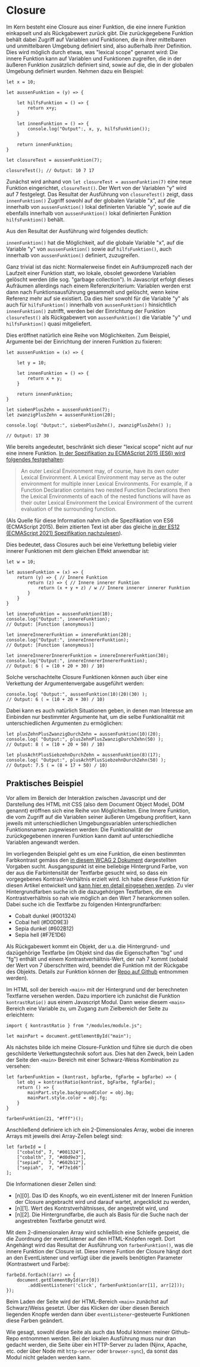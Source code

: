 # Closure

Im Kern besteht eine Closure aus einer Funktion, die eine innere Funktion einkapselt und als Rückgabewert zurück gibt. Die zurückgegebene Funktion behält dabei Zugriff auf Variablen und Funktionen, die in ihrer mittelbaren und unmittelbaren Umgebung definiert sind, also außerhalb ihrer Definition. Dies wird möglich durch etwas, was "lexical scope" genannt wird: Die innere Funktion kann auf Variablen und Funktionen zugreifen, die in der äußeren Funktion zusätzlich definiert sind, sowie auf die, die in der globalen Umgebung definiert wurden. Nehmen dazu ein Beispiel:

```
let x = 10;

let aussenFunktion = (y) => {

    let hilfsFunktion = () => {
        return x+y;
    }

    let innenFunktion = () => {
        console.log("Output":, x, y, hilfsFunktion());
    }

    return innenFunktion;
}

let closureTest = aussenFunktion(7);

closureTest(); // Output: 10 7 17
```

Zunächst wird anhand von ```let closureTest = aussenFunktion(7)``` eine neue Funktion eingerichtet, ```closureTest()```. Der Wert von der Variablen "y" wird auf 7 festgelegt. Das Resultat der Ausführung von ```closureTest()``` zeigt, dass ```innenFunktion()``` Zugriff sowohl auf der globalen Variable "x", auf die innerhalb von ```aussenFunktion()``` lokal definierten Variable "y", sowie auf die ebenfalls innerhalb von ```aussenFunktion()``` lokal definierten Funktion ```hilfsFunktion()``` behält.  

Aus den Resultat der Ausführung wird folgendes deutlich:

```innenFunktion()``` hat die Möglichkeit, auf die globale Variable "x", auf die Variable "y" von ```aussenFunktion()``` sowie auf ```hilfsFunktion()```, auch  innerhalb von ```aussenFunktion()``` definiert, zuzugreifen.

Ganz trivial ist das nicht: Normalerweise findet ein Aufräumprozeß nach der Laufzeit einer Funktion statt, wo lokale, obsolet gewordene Variablen gelöscht werden (die sog. "garbage collection"). In Javascript erfolgt dieses Aufräumen allerdings nach einem Referenzkriterium: Variablen werden erst dann nach Funktionsausführung gesammelt und gelöscht, wenn keine Referenz mehr auf sie existiert. Da dies hier sowohl für die Variable "y" als auch für ```hilfsFunktion()``` innerhalb von ```aussenFunktion()``` hinsichtlich ```innenFunktion()``` zutrifft, werden bei der Einrichtung der Funktion ```closureTest()``` als Rückgabewert von ```aussenFunktion()``` die Variable "y" und ```hilfsFunktion()``` quasi mitgeliefert.

Dies eröffnet natürlich eine Reihe von Möglichkeiten. Zum Beispiel, Argumente bei der Einrichtung der inneren Funktion zu fixieren:

```
let aussenFunktion = (x) => {

	let y = 10;

    let innenFunktion = () => {
        return x + y;
    }

    return innenFunktion;
}

let siebenPlusZehn = aussenFunktion(7);
let zwanzigPlusZehn = aussenFunktion(20);

console.log( "Output:", siebenPlusZehn(), zwanzigPlusZehn() );

// Output: 17 30
```

Wie bereits angedeutet, beschränkt sich dieser "lexical scope" nicht auf nur eine innere Funktion. [In der Spezifikation zu ECMAScript 2015 (ES6) wird folgendes festgehalten](https://262.ecma-international.org/6.0/#sec-lexical-environments):

> An outer Lexical Environment may, of course, have its own outer Lexical Environment. A Lexical Environment may serve as the outer environment for multiple inner Lexical Environments. For example, if a Function Declaration contains two nested Function Declarations then the Lexical Environments of each of the nested functions will have as their outer Lexical Environment the Lexical Environment of the current evaluation of the surrounding function.

(Als Quelle für diese Information nahm ich die Spezifikation von ES6 (ECMAScript 2015). Beim zitierten Text ist aber das gleiche [in der ES12 (ECMAScript 2021) Spezifikation nachzulesen](https://262.ecma-international.org/12.0/#sec-executable-code-and-execution-contexts)).

Dies bedeutet, dass Closures auch bei eine Verkettung beliebig vieler innerer Funktionen mit dem gleichen Effekt anwendbar ist:

```
let w = 10;

let aussenFunktion = (x) => {
	return (y) => { // Innere Funktion
		return (z) => { // Innere innerer Funktion
			return (x + y + z) / w // Innere innerer innerer Funktion
		}
	}
}

let innereFunktion = aussenFunktion(10);
console.log("Output:", innereFunktion);
// Output: [Function (anonymous)]

let innereInnererFunktion = innereFunktion(20);
console.log("Output:", innereInnererFunktion);
// Output: [Function (anonymous)]

let innereInnererInnererFunktion = innereInnererFunktion(30);
console.log("Output:", innereInnererInnererFunktion);
// Output: 6 ( = (10 + 20 + 30) / 10)
```

Solche verschachtelte Closure Funktionen können auch über eine Verkettung der Argumentenvergabe ausgeführt werden:

```
console.log( "Output:", aussenFunktion(10)(20)(30) );
// Output: 6 ( = (10 + 20 + 30) / 10)
```

Dabei kann es auch natürlich Situationen geben, in denen man Interesse am Einbinden nur bestimmter Argumente hat, um die selbe Funktionalität mit unterschiedlichen Argumenten zu ermöglichen:

```
let plusZehnPlusZwanzigDurchZehn = aussenFunktion(10)(20);
console.log( "Output:", plusZehnPlusZwanzigDurchZehn(50) );
// Output: 8 ( = (10 + 20 + 50) / 10)

let plusAchtPlusSiebzehnDurchZehn = aussenFunktion(8)(17);
console.log( "Output:", plusAchtPlusSiebzehnDurchZehn(50) );
// Output: 7.5 ( = (8 + 17 + 50) / 10)
```

## Praktisches Beispiel

Vor allem im Bereich der Interaktion zwischen Javascript und der Darstellung des HTML mit CSS  (also dem Document Object Model, DOM genannt) eröffnen sich eine Reihe von Möglichkeiten. Eine Innere Funktion, die vom Zugriff auf die Variablen seiner äußeren Umgebung profitiert, kann jeweils mit unterschiedlichen  Umgebungsvariablen unterschiedlichen Funktionsnamen zugewiesen werden: Die Funktionalität der zurückgegebenen inneren Funktion kann damit auf unterschiedliche Variablen angewandt werden.

Im vorliegenden Beispiel geht es um eine Funktion, die einen bestimmten Farbkontrast gemäss den [in diesem WCAG 2 Dokument](https://www.w3.org/TR/WCAG20-TECHS/G18.html) dargestellten Vorgaben sucht. Ausgangspunkt ist eine beliebige Hintergrund Farbe, von der aus die Farbintensität der Textfarbe gesucht wird, so dass ein vorgegebenes Kontrast-Verhältnis erzielt wird. Ich habe diese Funktion für diesen Artikel entwickelt und [kann hier en detail eingesehen werden](https://github.com/a26z/closure). Zu vier Hintergrundfarben suche ich die dazugehörigen Textfarben, die ein Kontrastverhältnis so nah wie möglich an den Wert 7 herankommen sollen. Dabei suche ich die Textfarbe zu folgenden Hintergrundfarben:

- Cobalt dunkel (#001324)
- Cobal hell    (#D0D9E3)
- Sepia dunkel  (#602B12)
- Sepia hell    (#F7E1D6)

Als Rückgabewert kommt ein Objekt, der u.a. die Hintergrund- und dazügehörige Textfarbe (im Objekt sind das die Eigenschaften "bg" und "fg") enthält und einem Kontrastverhältnis-Wert, der nah 7 kommt (sobald der Wert von 7 überschritten wird, beendet die Funktion mit der Rückgabe des Objekts. Details zur Funktion können der [Repo auf Github](https://github.com/a26z/closure) entnommen werden).

Im HTML soll der bereich ```<main>``` mit der Hintergrund und der berechneten Textfarne versehen werden. Dazu importiere ich zunächst die Funktion ```kontrastRatio()``` aus einem Javascript Modul. Dann weise diesem ```<main>``` Bereich eine Variable zu, um Zugang zum Zielbereich der Seite zu erleichtern:

```
import { kontrastRatio } from "/modules/module.js";

let mainPart = document.getElementById("main");
```

Als nächstes bilde ich meine Closure-Funktion und führe sie durch die oben geschilderte Verkettungstechnik sofort aus. Dies hat den Zweck, bein Laden der Seite den ```<main>``` Bereich mit einer Schwarz-Weiss Kombination zu versehen:

```
let farbenFunktion = (kontrast, bgFarbe, fgFarbe = bgFarbe) => {
    let obj = kontrastRatio(kontrast, bgFarbe, fgFarbe);
    return () => {
        mainPart.style.backgroundColor = obj.bg;
        mainPart.style.color = obj.fg;
    }
}

farbenFunktion(21, "#fff")();
```

Anschließend definiere ich ich ein 2-Dimensionales Array, wobei die inneren Arrays mit jeweils drei Array-Zellen belegt sind:

```
let farbeId = [
    ["cobaltd", 7, "#001324"],
    ["cobalth", 7, "#d0d9e3"],
    ["sepiad",  7, "#602b12"],
    ["sepiah",  7, "#f7e1d6"]
];
```
Die Informationen dieser Zellen sind:

- [n][0]. Das ID des Knopfs, wo ein eventListener mit der Inneren Funktion der Closure angebracht wird und darauf wartet, angecklickt zu werden,
- [n][1]. Wert des Kontrstverhältnisses, der angestrebt wird, und
- [n][2]. Die Hintergrundfarbe, die auch als Basis für die Suche nach der angestrebten Textfarbe genutzt wird.

Mit dem 2-dimensionalen Array wird schließlich eine Schleife gespeist, die die Zuordnung der eventListener auf den HTML-Knöpfen regelt. Dort Angehängt wird das Resultat der Ausführung von ```farbenFunktion()```, was die innere Funktion der Closure ist. Diese innere Funtion der Closure hängt dort an den EventListener und verfügt über die jeweils benötigten Parameter (Kontrastwert und Farbe):

```
farbeId.forEach((arr) => {
    document.getElementById(arr[0])
        .addEventListener('click', farbenFunktion(arr[1], arr[2]));
});
```

Beim Laden der Seite wird der HTML-Bereich ```<main>``` zunächst auf Schwarz/Weiss gesetzt. Über das Klicken der über diesen Bereich liegenden Knopfe werden dann über ```eventListener```-gesteuerte Funktionen diese Farben geändert.

Wie gesagt, sowohl diese Seite als auch das Modul können meiner Github-Repo entnommen werden. Bei der lokalen Ausführung muss nur dran gedacht werden, die Seite über ein HTTP-Server zu laden (Njinx, Apache, etc. oder über Node mit ```http-server``` oder ```browser-sync```), da sonst das Modul nicht geladen werden kann.

